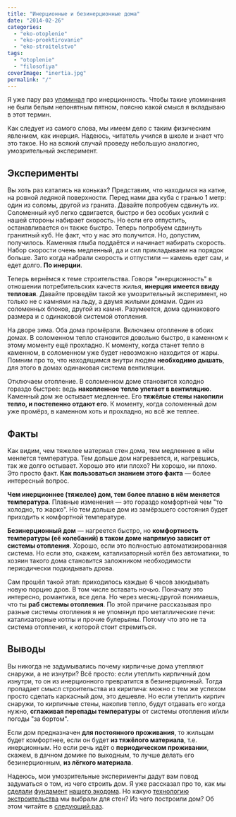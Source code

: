 ```yaml
---
title: "Инерционные и безинерционные дома"
date: "2014-02-26"
categories: 
  - "eko-otoplenie"
  - "eko-proektirovanie"
  - "eko-stroitelstvo"
tags: 
  - "otoplenie"
  - "filosofiya"
coverImage: "inertia.jpg"
permalink: "/"
---
```


Я уже пару раз [упоминал](http://svobodaiznutri.ru/?p=33) про инерционность. Чтобы такие упоминания не были белым непонятным пятном, поясню какой смысл я вкладываю в этот термин.

Как следует из самого слова, мы имеем дело с таким физическим явлением, как инерция. Надеюсь, читатель учился в школе и знает что это такое. Но на всякий случай проведу небольшую аналогию, умозрительный эксперимент.

## Эксперименты

Вы хоть раз катались на коньках? Представим, что находимся на катке, на ровной ледяной поверхности. Перед нами два куба с гранью 1 метр: один из соломы, другой из гранита. Давайте попробуем сдвинуть их. Соломенный куб легко сдвигается, быстро и без особых усилий с нашей стороны набирает скорость. Но если его отпустить, останавливается он также быстро. Теперь попробуем сдвинуть гранитный куб. Не факт, что у нас это получится. Но, допустим, получилось. Каменная глыба поддаётся и начинает набирать скорость. Набор скорости очень медленный, да и сил прикладываем на порядок больше. Зато когда набрали скорость и отпустили — камень едет сам, и едет долго. **По инерции**.

Теперь вернёмся к теме строительства. Говоря "инерционность" в отношении потребительских качеств жилья, **инерция имеется ввиду тепловая**. Давайте проведём такой же умозрительный эксперимент, но только не с камнями на льду, а двумя жилыми домами. Один из соломенных блоков, другой из камня. Разумеется, дома одинакового размера и с одинаковой системой отопления.

На дворе зима. Оба дома промёрзли. Включаем отопление в обоих домах. В соломенном тепло становится довольно быстро, в каменном к этому моменту ещё прохладно. К моменту, когда станет тепло в каменном, в соломенном уже будет невозможно находится от жары. Помним про то, что находящимся внутри людям **необходимо дышать**, для этого в домах одинаковая система вентиляции.

Отключаем отопление. В соломенном доме становится холодно гораздо быстрее: ведь **накопленное тепло улетает в вентиляцию**. Каменный дом же остывает медленнее. Его **тяжёлые стены накопили тепло, и постепенно отдают его**. К моменту, когда соломенный дом уже промёрз, в каменном хоть и прохладно, но всё же теплее.

## Факты

Как видим, чем тяжелее материал стен дома, тем медленнее в нём меняется температура. Тем дольше дом нагревается, и, нагревшись, так же долго остывает. Хорошо это или плохо? Ни хорошо, ни плохо. Это просто факт. **Как пользоваться знанием этого факта** — более интересный вопрос.

**Чем инерционнее (тяжелее) дом, тем более плавно в нём меняется температура**. Плавные изменения — это гораздо комфортней чем "то холодно, то жарко". Но тем дольше дом из замёрзшего состояния будет приходить к комфортной температуре.

**Безинерционный дом** — нагреется быстро, но **комфортность температуры (её колебаний) в таком доме напрямую зависит от системы отопления**. Хорошо, если это полностью автоматизированная система. Но если это, скажем, катализаторный котёл без автоматики, то хозяин такого дома становится заложником необходимости периодически подкидывать дрова.

Сам прошёл такой этап: приходилось каждые 6 часов закидывать новую порцию дров. В том числе вставать ночью. Поначалу это интересно, романтика, все дела. Но через месяц-другой понимаешь, что ты **раб системы отопления**. По этой причине рассказывая про разные системы отопления я не упомянул про металлические печи: катализаторные котлы и прочие булерьяны. Потому что это не та система отопления, к которой стоит стремиться.

## Выводы

Вы никогда не задумывались почему кирпичные дома утепляют снаружи, а не изнутри? Всё просто: если утеплить кирпичный дом изнутри, то он из инерционного превратится в безинерционный. Тогда пропадает смысл строительства из кирипича: можно с тем же успехом просто сделать каркасный дом, это дешевле. Но если утеплить кирпич снаружи, то кирпичные стены, накопив тепло, будут отдавать его когда нужно, **сглаживая перепады температуры** от системы отопления и/или погоды "за бортом".

Если дом предназначен **для постоянного проживания**, то жильцам будет комфортнее, если он будет **из тяжёлого материала**, т.е. инерционным. Но если речь идёт о **периодическом проживании**, скажем, в дачном домике по выходным, то лучше делать его безинерционным, **из лёгкого материала**.

Надеюсь, мои умозрительные эксперименты дадут вам повод задуматься о том, из чего строить дом. Я уже рассказал про то, как мы [сделали](http://svobodaiznutri.ru/?p=20) [фундамент](http://svobodaiznutri.ru/?p=19) [нашего экодома](http://svobodaiznutri.ru/?p=36). Но какую [технологию экстроительства](http://svobodaiznutri.ru/?p=34) мы выбрали для стен? Из чего построили дом? Об этом читайте в [следующий раз](http://svobodaiznutri.ru/?p=14).
